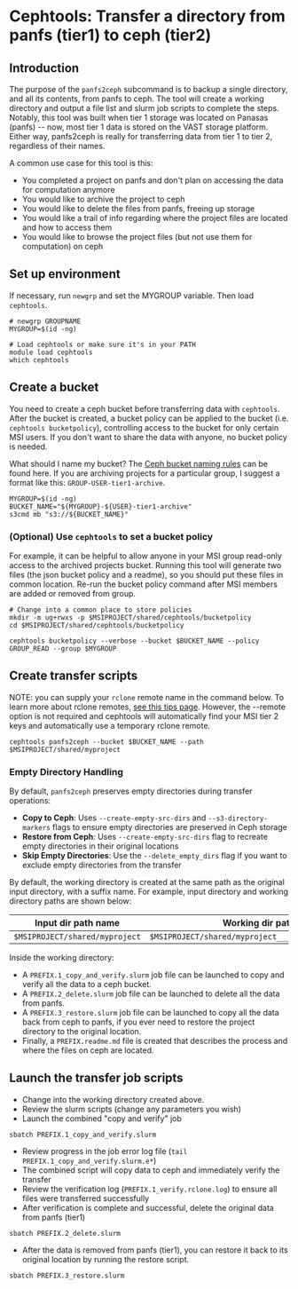 # Cephtools: Transfer a directory from panfs (tier1) to ceph (tier2)

## Introduction

The purpose of the `panfs2ceph` subcommand is to backup a single directory, and all its contents, from panfs to ceph. The tool will create a working directory and output a file list and slurm job scripts to complete the steps. Notably, this tool was built when tier 1 storage was located on Panasas (panfs) -- now, most tier 1 data is stored on the VAST storage platform. Either way, panfs2ceph is really for transferring data from tier 1 to tier 2, regardless of their names.

A common use case for this tool is this:

- You completed a project on panfs and don't plan on accessing the data for computation anymore
- You would like to archive the project to ceph
- You would like to delete the files from panfs, freeing up storage
- You would like a trail of info regarding where the project files are located and how to access them
- You would like to browse the project files (but not use them for computation) on ceph

## Set up environment

If necessary, run `newgrp` and set the MYGROUP variable. Then load `cephtools`.

```
# newgrp GROUPNAME
MYGROUP=$(id -ng)

# Load cephtools or make sure it's in your PATH
module load cephtools
which cephtools
```

## Create a bucket

You need to create a ceph bucket before transferring data with `cephtools`. After the bucket is created, a bucket policy can be applied to the bucket (i.e. `cephtools bucketpolicy`), controlling access to the bucket for only certain MSI users. If you don't want to share the data with anyone, no bucket policy is needed.

What should I name my bucket? The [Ceph bucket naming rules](https://docs.ceph.com/en/latest/radosgw/s3/bucketops/) can be found here. If you are archiving projects for a particular group, I suggest a format like this: `GROUP-USER-tier1-archive`.

```
MYGROUP=$(id -ng)
BUCKET_NAME="${MYGROUP}-${USER}-tier1-archive"
s3cmd mb "s3://${BUCKET_NAME}"
```

### (Optional) Use `cephtools` to set a bucket policy

For example, it can be helpful to allow anyone in your MSI group read-only access to the archived projects bucket. Running this tool will generate two files (the json bucket policy and a readme), so you should put these files in common location. Re-run the bucket policy command after MSI members are added or removed from group.

```
# Change into a common place to store policies
mkdir -m ug+rwxs -p $MSIPROJECT/shared/cephtools/bucketpolicy
cd $MSIPROJECT/shared/cephtools/bucketpolicy

cephtools bucketpolicy --verbose --bucket $BUCKET_NAME --policy GROUP_READ --group $MYGROUP
```

## Create transfer scripts

NOTE: you can supply your `rclone` remote name in the command below. To learn more about rclone remotes, [see this tips page](https://github.umn.edu/lmnp/tips/tree/main/rclone#umn-tier2-ceph). However, the --remote option is not required and cephtools will automatically find your MSI tier 2 keys and automatically use a temporary rclone remote.

```
cephtools panfs2ceph --bucket $BUCKET_NAME --path $MSIPROJECT/shared/myproject
```

### Empty Directory Handling

By default, `panfs2ceph` preserves empty directories during transfer operations:

- **Copy to Ceph**: Uses `--create-empty-src-dirs` and `--s3-directory-markers` flags to ensure empty directories are preserved in Ceph storage
- **Restore from Ceph**: Uses `--create-empty-src-dirs` flag to recreate empty directories in their original locations
- **Skip Empty Directories**: Use the `--delete_empty_dirs` flag if you want to exclude empty directories from the transfer

By default, the working directory is created at the same path as the original input directory, with a suffix name. For example, input directory and working directory paths are shown below:

| Input dir path name                       | Working dir path name                                               |
| ----------------------------------------- | ------------------------------------------------------------------- |
| `$MSIPROJECT/shared/myproject` | `$MSIPROJECT/shared/myproject___panfs2ceph_archive_DATE` |

Inside the working directory:

- A `PREFIX.1_copy_and_verify.slurm` job file can be launched to copy and verify all the data to a ceph bucket.
- A `PREFIX.2_delete.slurm` job file can be launched to delete all the data from panfs.
- A `PREFIX.3_restore.slurm` job file can be launched to copy all the data back from ceph to panfs, if you ever need to restore the project directory to the original location.
- Finally, a `PREFIX.readme.md` file is created that describes the process and where the files on ceph are located.

## Launch the transfer job scripts

- Change into the working directory created above.
- Review the slurm scripts (change any parameters you wish)
- Launch the combined "copy and verify" job

```
sbatch PREFIX.1_copy_and_verify.slurm
```

- Review progress in the job error log file (`tail PREFIX.1_copy_and_verify.slurm.e*`)
- The combined script will copy data to ceph and immediately verify the transfer
- Review the verification log (`PREFIX.1_verify.rclone.log`) to ensure all files were transferred successfully
- After verification is complete and successful, delete the original data from panfs (tier1)

```
sbatch PREFIX.2_delete.slurm
```

- After the data is removed from panfs (tier1), you can restore it back to its original location by running the restore script.

```
sbatch PREFIX.3_restore.slurm
```
